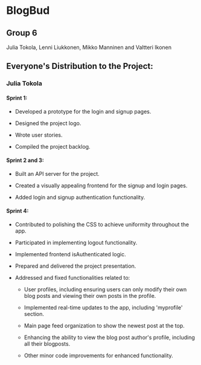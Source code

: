 # BlogBud

## Group 6

Julia Tokola, Lenni Liukkonen, Mikko Manninen and Valtteri Ikonen

## Everyone's Distribution to the Project:

### Julia Tokola

#### Sprint 1:

- Developed a prototype for the login and signup pages.
  
- Designed the project logo.
  
- Wrote user stories.
  
- Compiled the project backlog.

#### Sprint 2 and 3:

- Built an API server for the project.
  
- Created a visually appealing frontend for the signup and login pages.
  
- Added login and signup authentication functionality.

#### Sprint 4:

- Contributed to polishing the CSS to achieve uniformity throughout the app.
  
- Participated in implementing logout functionality.
  
- Implemented frontend isAuthenticated logic.
  
- Prepared and delivered the project presentation.
  
- Addressed and fixed functionalities related to:
  
    - User profiles, including ensuring users can only modify their own blog posts and viewing their own posts in the profile.

    - Implemented real-time updates to the app, including 'myprofile' section.
      
    - Main page feed organization to show the newest post at the top.
      
    - Enhancing the ability to view the blog post author's profile, including all their blogposts.
      
    - Other minor code improvements for enhanced functionality.
